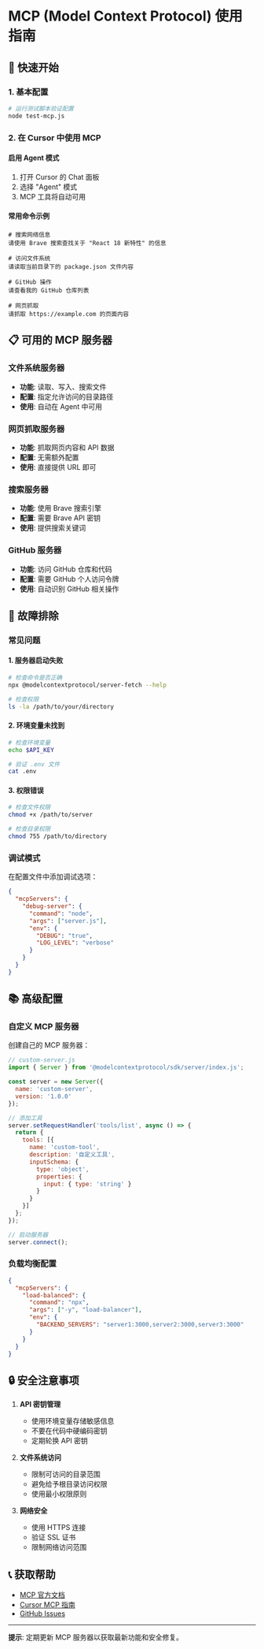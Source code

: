# MCP (Model Context Protocol) 使用指南

## 🚀 快速开始

### 1. 基本配置
```bash
# 运行测试脚本验证配置
node test-mcp.js
```

### 2. 在 Cursor 中使用 MCP

#### 启用 Agent 模式
1. 打开 Cursor 的 Chat 面板
2. 选择 "Agent" 模式
3. MCP 工具将自动可用

#### 常用命令示例
```
# 搜索网络信息
请使用 Brave 搜索查找关于 "React 18 新特性" 的信息

# 访问文件系统
请读取当前目录下的 package.json 文件内容

# GitHub 操作
请查看我的 GitHub 仓库列表

# 网页抓取
请抓取 https://example.com 的页面内容
```

## 📋 可用的 MCP 服务器

### 文件系统服务器
- **功能**: 读取、写入、搜索文件
- **配置**: 指定允许访问的目录路径
- **使用**: 自动在 Agent 中可用

### 网页抓取服务器
- **功能**: 抓取网页内容和 API 数据
- **配置**: 无需额外配置
- **使用**: 直接提供 URL 即可

### 搜索服务器
- **功能**: 使用 Brave 搜索引擎
- **配置**: 需要 Brave API 密钥
- **使用**: 提供搜索关键词

### GitHub 服务器
- **功能**: 访问 GitHub 仓库和代码
- **配置**: 需要 GitHub 个人访问令牌
- **使用**: 自动识别 GitHub 相关操作

## 🔧 故障排除

### 常见问题

#### 1. 服务器启动失败
```bash
# 检查命令是否正确
npx @modelcontextprotocol/server-fetch --help

# 检查权限
ls -la /path/to/your/directory
```

#### 2. 环境变量未找到
```bash
# 检查环境变量
echo $API_KEY

# 验证 .env 文件
cat .env
```

#### 3. 权限错误
```bash
# 检查文件权限
chmod +x /path/to/server

# 检查目录权限
chmod 755 /path/to/directory
```

### 调试模式
在配置文件中添加调试选项：
```json
{
  "mcpServers": {
    "debug-server": {
      "command": "node",
      "args": ["server.js"],
      "env": {
        "DEBUG": "true",
        "LOG_LEVEL": "verbose"
      }
    }
  }
}
```

## 📚 高级配置

### 自定义 MCP 服务器
创建自己的 MCP 服务器：

```javascript
// custom-server.js
import { Server } from '@modelcontextprotocol/sdk/server/index.js';

const server = new Server({
  name: 'custom-server',
  version: '1.0.0'
});

// 添加工具
server.setRequestHandler('tools/list', async () => {
  return {
    tools: [{
      name: 'custom-tool',
      description: '自定义工具',
      inputSchema: {
        type: 'object',
        properties: {
          input: { type: 'string' }
        }
      }
    }]
  };
});

// 启动服务器
server.connect();
```

### 负载均衡配置
```json
{
  "mcpServers": {
    "load-balanced": {
      "command": "npx",
      "args": ["-y", "load-balancer"],
      "env": {
        "BACKEND_SERVERS": "server1:3000,server2:3000,server3:3000"
      }
    }
  }
}
```

## 🔒 安全注意事项

1. **API 密钥管理**
   - 使用环境变量存储敏感信息
   - 不要在代码中硬编码密钥
   - 定期轮换 API 密钥

2. **文件系统访问**
   - 限制可访问的目录范围
   - 避免给予根目录访问权限
   - 使用最小权限原则

3. **网络安全**
   - 使用 HTTPS 连接
   - 验证 SSL 证书
   - 限制网络访问范围

## 📞 获取帮助

- [MCP 官方文档](https://modelcontextprotocol.io/docs)
- [Cursor MCP 指南](https://cursor.sh/docs/mcp)
- [GitHub Issues](https://github.com/modelcontextprotocol/issues)

---

**提示**: 定期更新 MCP 服务器以获取最新功能和安全修复。
